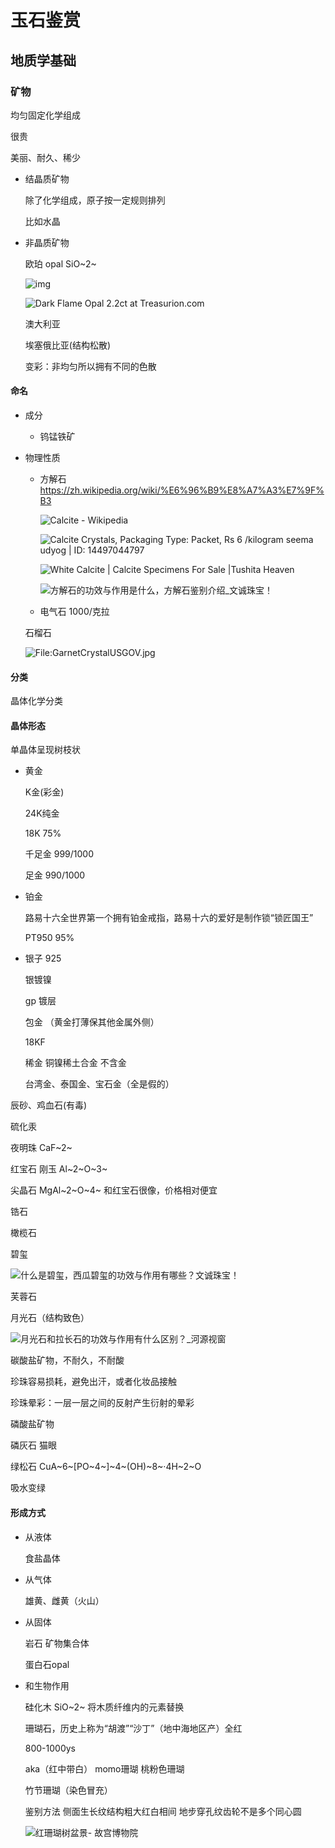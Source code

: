 # 玉石鉴赏

## 地质学基础

### 矿物

均匀固定化学组成

很贵



美丽、耐久、稀少



* 结晶质矿物

  除了化学组成，原子按一定规则排列

  比如水晶

* 非晶质矿物

  欧珀 opal SiO~2~

  ![img](https://bkimg.cdn.bcebos.com/pic/35a85edf8db1cb13a386a50ed454564e93584bc4?x-bce-process=image/watermark,image_d2F0ZXIvYmFpa2UxNTA=,g_7,xp_5,yp_5)

  ![Dark Flame Opal 2.2ct at Treasurion.com](https://treasurion.com/wp-content/uploads/2018/06/product_d_a_dark_flame_opal_2_.jpg)

  澳大利亚

  埃塞俄比亚(结构松散)

  变彩：非均匀所以拥有不同的色散

#### 命名

* 成分

  * 钨锰铁矿

* 物理性质

  * 方解石 https://zh.wikipedia.org/wiki/%E6%96%B9%E8%A7%A3%E7%9F%B3

    ![Calcite - Wikipedia](https://upload.wikimedia.org/wikipedia/commons/2/2e/Calcite-20188.jpg)

    ![Calcite Crystals, Packaging Type: Packet, Rs 6 /kilogram seema udyog | ID:  14497044797](https://5.imimg.com/data5/DT/BV/MY-30323058/calcite-crystals-500x500.jpg)

    ![White Calcite | Calcite Specimens For Sale |Tushita Heaven](https://cdn11.bigcommerce.com/s-hgy8hs1a/images/stencil/2048x2048/products/3936/1580/calcite_white_lg__60861.1394137129.jpg?c=2)

    ![方解石的功效与作用是什么，方解石鉴别介绍_文诚珠宝！](https://www.wengem.com/images/upload2019/image/20200130195431831478.png)

  * 电气石 1000/克拉

  石榴石

  

  

  ![File:GarnetCrystalUSGOV.jpg](https://upload.wikimedia.org/wikipedia/commons/thumb/5/53/GarnetCrystalUSGOV.jpg/600px-GarnetCrystalUSGOV.jpg)

#### 分类

晶体化学分类

#### 晶体形态

单晶体呈现树枝状

* 黄金

  K金(彩金)

  24K纯金

  18K 75%

  千足金 999/1000

  足金 990/1000

* 铂金

  路易十六全世界第一个拥有铂金戒指，路易十六的爱好是制作锁“锁匠国王”

  PT950 95%

* 银子 925

  银镀镍

  gp 镀层

  包金 （黄金打薄保其他金属外侧）

  18KF

  稀金 铜镍稀土合金 不含金

  台湾金、泰国金、宝石金（全是假的）

辰砂、鸡血石(有毒)

硫化汞

夜明珠 CaF~2~

红宝石 刚玉 Al~2~O~3~

尖晶石 MgAl~2~O~4~ 和红宝石很像，价格相对便宜

锆石

橄榄石

碧玺

![什么是碧玺，西瓜碧玺的功效与作用有哪些？文诚珠宝！](https://www.wengem.com/images/upload2019/image/20200131143626887208.png)

芙蓉石

月光石（结构致色）

![月光石和拉长石的功效与作用有什么区别？_河源视窗](https://lh3.googleusercontent.com/proxy/u5SAWo7DmqibkIXupdds_NNQ9gzcVAwKlHdnnvlM_-rlQkdOIy0YusaI2QkKGxljPPlldvnGNkX0EI-9Q9rr2Sl80OTtZcEOIY_rh-1EYnR-DK1JwBUC)

碳酸盐矿物，不耐久，不耐酸

珍珠容易损耗，避免出汗，或者化妆品接触

珍珠晕彩：一层一层之间的反射产生衍射的晕彩



磷酸盐矿物

磷灰石 猫眼



绿松石 CuA~6~[PO~4~]~4~(OH)~8~·4H~2~O

吸水变绿



#### 形成方式

* 从液体

  食盐晶体

* 从气体

  雄黄、雌黄（火山）

* 从固体

  岩石 矿物集合体

  蛋白石opal

* 和生物作用

  硅化木 SiO~2~ 将木质纤维内的元素替换

  珊瑚石，历史上称为“胡渡”“沙丁”（地中海地区产）全红

  800-1000ys

  aka（红中带白） momo珊瑚 桃粉色珊瑚

  竹节珊瑚（染色冒充）

  鉴别方法 侧面生长纹结构粗大红白相间 地步穿孔纹齿轮不是多个同心圆

  ![红珊瑚树盆景- 故宫博物院](https://img.dpm.org.cn/Uploads/Picture/dc/12859[1024].jpg)











